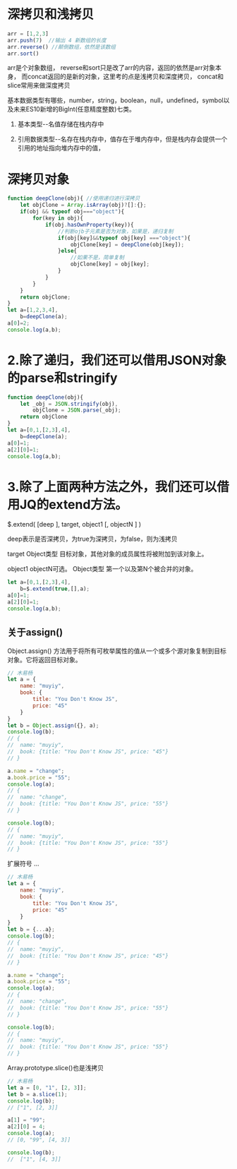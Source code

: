 
# 深拷贝和浅拷贝

```js
arr = [1,2,3]
arr.push(7)  //输出 4 新数组的长度
arr.reverse() //颠倒数组，依然是该数组
arr.sort()
```

arr是个对象数组，
reverse和sort只是改了arr的内容，返回的依然是arr对象本身，
而concat返回的是新的对象，这里考的点是浅拷贝和深度拷贝，
concat和slice常用来做深度拷贝

基本数据类型有哪些，number，string，boolean，null，undefined，symbol以及未来ES10新增的BigInt(任意精度整数)七类。

1. 基本类型--名值存储在栈内存中

2. 引用数据类型--名存在栈内存中，值存在于堆内存中，但是栈内存会提供一个引用的地址指向堆内存中的值，

# 深拷贝对象

```js
function deepClone(obj){ //使用递归进行深拷贝
    let objClone = Array.isArray(obj)?[]:{};
    if(obj && typeof obj==="object"){
        for(key in obj){
            if(obj.hasOwnProperty(key)){
                //判断ojb子元素是否为对象，如果是，递归复制
                if(obj[key]&&typeof obj[key] ==="object"){
                    objClone[key] = deepClone(obj[key]);
                }else{
                    //如果不是，简单复制
                    objClone[key] = obj[key];
                }
            }
        }
    }
    return objClone;
}
let a=[1,2,3,4],
    b=deepClone(a);
a[0]=2;
console.log(a,b);
```

# 2.除了递归，我们还可以借用JSON对象的parse和stringify

```js
function deepClone(obj){
    let _obj = JSON.stringify(obj),
        objClone = JSON.parse(_obj);
    return objClone
}
let a=[0,1,[2,3],4],
    b=deepClone(a);
a[0]=1;
a[2][0]=1;
console.log(a,b);
```

# 3.除了上面两种方法之外，我们还可以借用JQ的extend方法。

$.extend( [deep ], target, object1 [, objectN ] )

deep表示是否深拷贝，为true为深拷贝，为false，则为浅拷贝

target Object类型 目标对象，其他对象的成员属性将被附加到该对象上。

object1  objectN可选。 Object类型 第一个以及第N个被合并的对象。

```js
let a=[0,1,[2,3],4],
    b=$.extend(true,[],a);
a[0]=1;
a[2][0]=1;
console.log(a,b);
```

## 关于assign()

Object.assign() 方法用于将所有可枚举属性的值从一个或多个源对象复制到目标对象。它将返回目标对象。

```js
// 木易杨
let a = {
    name: "muyiy",
    book: {
        title: "You Don't Know JS",
        price: "45"
    }
}
let b = Object.assign({}, a);
console.log(b);
// {
// 	name: "muyiy",
// 	book: {title: "You Don't Know JS", price: "45"}
// } 

a.name = "change";
a.book.price = "55";
console.log(a);
// {
// 	name: "change",
// 	book: {title: "You Don't Know JS", price: "55"}
// } 

console.log(b);
// {
// 	name: "muyiy",
// 	book: {title: "You Don't Know JS", price: "55"}
// } 
```

扩展符号 ...

```js
// 木易杨
let a = {
    name: "muyiy",
    book: {
        title: "You Don't Know JS",
        price: "45"
    }
}
let b = {...a};
console.log(b);
// {
// 	name: "muyiy",
// 	book: {title: "You Don't Know JS", price: "45"}
// } 

a.name = "change";
a.book.price = "55";
console.log(a);
// {
// 	name: "change",
// 	book: {title: "You Don't Know JS", price: "55"}
// } 

console.log(b);
// {
// 	name: "muyiy",
// 	book: {title: "You Don't Know JS", price: "55"}
// } 

```

Array.prototype.slice()也是浅拷贝

```js
// 木易杨
let a = [0, "1", [2, 3]];
let b = a.slice(1);
console.log(b);
// ["1", [2, 3]]

a[1] = "99";
a[2][0] = 4;
console.log(a);
// [0, "99", [4, 3]]

console.log(b);
//  ["1", [4, 3]]

```

